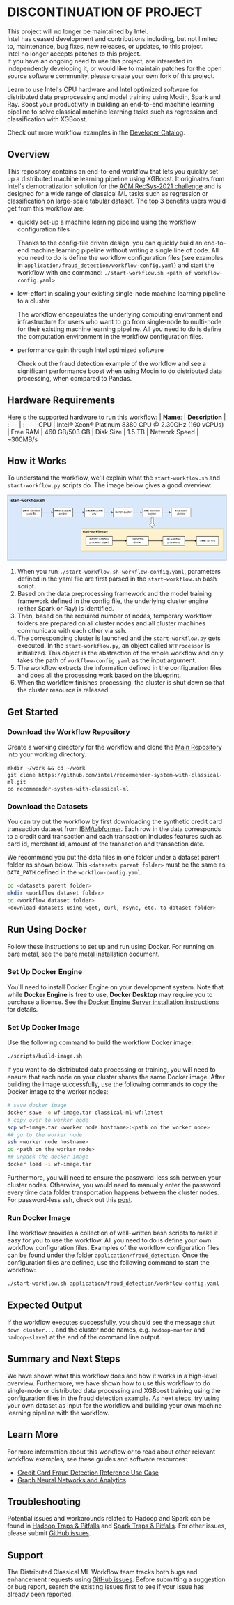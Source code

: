 # DISCONTINUATION OF PROJECT #  
This project will no longer be maintained by Intel.  
Intel has ceased development and contributions including, but not limited to, maintenance, bug fixes, new releases, or updates, to this project.  
Intel no longer accepts patches to this project.  
 If you have an ongoing need to use this project, are interested in independently developing it, or would like to maintain patches for the open source software community, please create your own fork of this project.  

Learn to use Intel's CPU hardware and Intel optimized software for distributed data preprocessing and model training using Modin, Spark and Ray. Boost your productivity in building an end-to-end machine learning pipeline to solve classical machine learning tasks such as regression and classification with XGBoost.

Check out more workflow examples in the [Developer Catalog](https://developer.intel.com/aireferenceimplementations).


## Overview
This repository contains an end-to-end workflow that lets you quickly set up a distributed machine learning pipeline using XGBoost. It originates from Intel's democratization solution for the [ACM RecSys-2021 challenge](http://www.recsyschallenge.com/2021/) and is designed for a wide range of classical ML tasks such as regression or classification on large-scale tabular dataset. The top 3 benefits users would get from this workflow are:

- quickly set-up a machine learning pipeline using the workflow configuration files
    
    Thanks to the config-file driven design, you can quickly build an end-to-end machine learning pipeline without writing a single line of code. All you need to do is define the workflow configuration files (see examples in `application/fraud_detection/workflow-config.yaml`) and start the workflow with one command: `./start-workflow.sh <path of workflow-config.yaml>` 

- low-effort in scaling your existing single-node machine learning pipeline to a cluster

    The workflow encapsulates the underlying computing environment and infrastructure for users who want to go from single-node to multi-node for their existing machine learning pipeline. All you need to do is define the computation environment in the workflow configuration files.  
 
- performance gain through Intel optimized software

    Check out the fraud detection example of the workflow and see a significant performance boost when using Modin to do distributed data processing, when compared to Pandas. 


## Hardware Requirements
Here's the supported hardware to run this workflow: 
| **Name**:                | **Description**
| :---                              | :---
| CPU                               | Intel® Xeon® Platinum 8380 CPU @ 2.30GHz (160 vCPUs)
| Free RAM                          | 460 GB/503 GB
| Disk Size                         | 1.5 TB
| Network Speed                     | ~300MB/s


## How it Works
To understand the workflow, we'll explain what the `start-workflow.sh` and `start-workflow.py` scripts do. The image below gives a good overview:

![Architecture](assets/classical-ml-workflow.png)

1. When you run `./start-workflow.sh workflow-config.yaml`, parameters defined in the yaml file are first parsed in the `start-workflow.sh` bash script.
2. Based on the data preprocessing framework and the model training framework defined in the config file, the underlying cluster engine (either Spark or Ray) is identified. 
3. Then, based on the required number of nodes, temporary workflow folders are prepared on all cluster nodes and all cluster machines communicate with each other via ssh. 
4. The corresponding cluster is launched and the `start-workflow.py` gets executed. In the `start-workflow.py`, an object called `WFProcessor` is initialized. This object is the abstraction of the whole workflow and only takes the path of `workflow-config.yaml` as the input argument.
5. The workflow extracts the information defined in the configuration files and does all the processing work based on the blueprint.
6. When the workflow finishes processing, the cluster is shut down so that the cluster resource is released. 


## Get Started
### Download the Workflow Repository
Create a working directory for the workflow and clone the [Main
Repository](https://github.com/intel/recommender-system-with-classical-ml.git) into your working
directory.

```
mkdir ~/work && cd ~/work
git clone https://github.com/intel/recommender-system-with-classical-ml.git
cd recommender-system-with-classical-ml
```

### Download the Datasets
You can try out the workflow by first downloading the synthetic credit card transaction dataset from [IBM/tabformer](https://github.com/IBM/TabFormer/blob/main/data/credit_card/transactions.tgz). Each row in the data corresponds to a credit card transaction and each transaction includes features such as card id, merchant id, amount of the transaction and transaction date. 

We recommend you put the data files in one folder under a dataset parent folder as shown below.
This `<datasets parent folder>` must be the same as `DATA_PATH` defined in the `workflow-config.yaml`.

```bash 
cd <datasets parent folder>
mkdir <workflow dataset folder>
cd <workflow dataset folder>
<download datasets using wget, curl, rsync, etc. to dataset folder>
```


## Run Using Docker
Follow these instructions to set up and run using Docker. For running on bare metal, see the [bare metal installation](docs/bare-metal-installation.md) document. 
   

### Set Up Docker Engine
You'll need to install Docker Engine on your development system.
Note that while **Docker Engine** is free to use, **Docker Desktop** may require
you to purchase a license.  See the [Docker Engine Server installation
instructions](https://docs.docker.com/engine/install/#server) for details.

### Set Up Docker Image
Use the following command to build the workflow Docker image:
```bash
./scripts/build-image.sh 
```
If you want to do distributed data processing or training, you will need to ensure that each node on your cluster shares the same Docker image. After building the image successfully, use the following commands to copy the Docker image to the worker nodes:  
```bash
# save docker image 
docker save -o wf-image.tar classical-ml-wf:latest
# copy over to worker node 
scp wf-image.tar <worker node hostname>:<path on the worker node>
## go to the worker node 
ssh <worker node hostname>
cd <path on the worker node>
## unpack the docker image 
docker load -i wf-image.tar
```
Furthermore, you will need to ensure the password-less ssh between your cluster nodes. Otherwise, you would need to manually enter the password every time data folder transportation happens between the cluster nodes. For password-less ssh, check out this [post](http://www.drugdesign.gr/blog/how-to-setup-passwordless-ssh-access-between-nodes-in-a-cluster).



### Run Docker Image
The workflow provides a collection of well-written bash scripts to make it easy for you to use the workflow. All you need to do is define your own workflow configuration files. Examples of the workflow configuration files can be found under the folder `application/fraud_detection`. Once the configuration files are defined, use the following command to start the workflow:
```bash
./start-workflow.sh application/fraud_detection/workflow-config.yaml
```

## Expected Output
If the workflow executes successfully, you should see the message `shut down cluster...` and the cluster node names, e.g. `hadoop-master` and `hadoop-slave1`  at the end of the command line output. 

## Summary and Next Steps
We have shown what this workflow does and how it works in a high-level overview. Furthermore, we have shown how to use this workflow to do single-node or distributed data processing and XGBoost training using the configuration files in the fraud detection example. As next steps, try using your own dataset as input for the workflow and building your own machine learning pipeline with the workflow.  

## Learn More
For more information about this workflow or to read about other relevant workflow
examples, see these guides and software resources:

- [Credit Card Fraud Detection Reference Use Case](https://github.com/oneapi-src/credit-card-fraud-detection)
- [Graph Neural Networks and Analytics](https://github.com/intel/graph-neural-networks-and-analytics)


## Troubleshooting
Potential issues and workarounds related to Hadoop and Spark can be found in [Hadoop Traps & Pitfalls](docs/hadoop-traps-pitfalls.md) and [Spark Traps & Pitfalls](docs/spark-traps-pitfalls.md). For other issues, please submit [GitHub
issues](https://github.com/intel-sandbox/applications.ai.appliedml.workflow.analyticswithpython/issues). 


## Support
The Distributed Classical ML Workflow team tracks both bugs and
enhancement requests using [GitHub
issues](https://github.com/intel/recommender-system-with-classical-ml/issues).
Before submitting a suggestion or bug report, search the existing issues first to
see if your issue has already been reported.